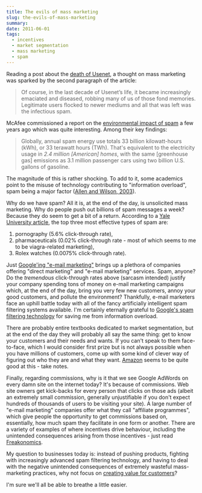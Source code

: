 ```yaml
---
title: The evils of mass marketing
slug: the-evils-of-mass-marketing
summary:
date: 2011-06-01
tags:
  - incentives
  - market segmentation
  - mass marketing
  - spam
---
```

Reading a post about the
[death of Usenet](http://thenextweb.com/industry/2011/06/01/usenet-officially-dead-buried/),
a thought on mass marketing was sparked by the second paragraph of
the article:

> Of course, in the last decade of Usenet’s life, it became increasingly
emaciated and diseased, robbing many of us of those fond memories. Legitimate
users flocked to newer mediums and all that was left was the infectious spam.

McAfee commissioned a report on the
[environmental impact of spam](http://resources.mcafee.com/content/NACarbonFootprintSpam)
a few years ago which was quite interesting. Among their key findings:

> Globally, annual spam energy use totals 33 billion kilowatt-hours (kWh), or
33 terawatt hours (TWh). That's equivalent to the electricity usage in _2.4
million [American] homes_, with the same [greenhouse gas] emissions as 3.1
million passenger cars using two billion U.S. gallons of gasoline.

The magnitude of this is rather shocking. To add to it, some academics point
to the misuse of technology contributing to "information overload", spam being
a major factor
([Allen and Wilson, 2003](http://www.informaworld.com/index/4MPU833RGM0JYAAK.pdf)).  

Why do we have spam? All it is, at the end of the day, is unsolicited mass
marketing. Why do people push out billions of spam messages a week? Because
they do seem to get a bit of a return. According to a
[Yale University article](http://www.yale.edu/its/email/spam/whyspam.html),
the top three most effective types of spam are:

1. pornography (5.6% click-through rate),
2. pharmaceuticals (0.02% click-through rate - most of which seems to me to be viagra-related marketing),
3. Rolex watches (0.0075% click-through rate).

Just [Google'ing "e-mail marketing"](http://lmgtfy.com/?q=e-mail+marketing)
brings up a plethora of companies offering "direct marketing" and "e-mail
marketing" services. Spam, anyone? Do the _tremendous_ click-through rates
above (sarcasm intended) justify your company spending tons of money on e-mail
marketing campaigns which, at the end of the day, bring you very few new
customers, annoy your good customers, and pollute the environment? Thankfully,
e-mail marketers face an uphill battle today with all of the fancy
artificially intelligent spam filtering systems available. I'm certainly
eternally grateful to
[Google's spam filtering technology](http://googlesystem.blogspot.com/2007/10/how-gmail-blocks-spam.html)
for saving me from information overload.

There are probably entire textbooks dedicated to market segmentation, but at
the end of the day they will probably all say the same thing: get to know your
customers and their needs and wants. If you can't speak to them face-to-face,
which I would consider first prize but is not always possible when you have
millions of customers, come up with some kind of clever way of figuring out
who they are and what they want. [Amazon](http://www.amazon.com/) seems to be
quite good at this - take notes.

Finally, regarding commissions, why is it that we see Google AdWords on every
damn site on the internet today? It's because of commissions. Web site owners
get kick-backs for every person that clicks on those ads (albeit an extremely
small commission, generally unjustifiable if you don't expect hundreds of
thousands of users to be visiting your site). A large number of "e-mail
marketing" companies offer what they call "affiliate programmes", which give
people the opportunity to get commissions based on, essentially, how much spam
they facilitate in one form or another. There are a variety of examples of
where incentives drive behaviour, including the unintended consequences
arising from those incentives - just read
[Freakonomics](http://www.amazon.com/Freakonomics-Economist-Explores-Hidden-Everything/dp/0060731338/ref=sr_1_1?ie=UTF8&qid=1306911370&sr=8-1).

My question to businesses today is: instead of pushing products, fighting with
increasingly advanced spam filtering technology, and having to deal with the
negative unintended consequences of extremely wasteful mass-marketing
practices, why not focus on
[creating value for customers](http://hbr.org/product/rethinking-marketing/an/R1001F-PDF-ENG)?

I'm sure we'll all be able to breathe a little easier.
